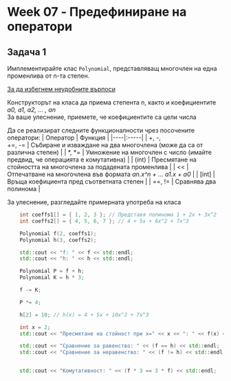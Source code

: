 # Week 07 - Предефиниране на оператори

## Задача 1
Имплементирайте клас `Polynomial`, представляващ многочлен на една променлива от n-та степен. 

[За да избегнем неудобните върпоси](https://bg.wikipedia.org/wiki/%D0%9C%D0%BD%D0%BE%D0%B3%D0%BE%D1%87%D0%BB%D0%B5%D0%BD)

Конструкторът на класа да приема степента n, както и коефициентите <br> *a0, a1, a2, ... , an* <br>
За ваше улеснение, приемете, че коефициентите са цели числа

Да се реализират следните функционалности чрез посочените оператори: 
|   Оператор   |        Функция        | 
|----|:-----|
| +, -,<br>+=, -= | Събиране и изваждане на два многочлена (може да са от различна степен) |
| *, *= | Умножение на многочлен с число (имайте предвид, че операцията е комутативна)   |
| (int) | Пресмятане на стойността на многочлена за подадената променлива |
| << | Отпечатване на многочлена във форматa *an.x^n + ... a1.x + a0*     |
| [int] | Връща коефициента пред съответната степен |
| ==, != | Сравнява два полинома |
    
За улеснение, разгледайте примерната употреба на класа 

```c++
    int coeffs1[] = { 1, 2, 3 }; // Представя полинома 1 + 2x + 3x^2
    int coeffs2[] = { 4, 5, 6, 7 }; // 4 + 5x + 6x^2 + 7x^3

    Polynomial f(2, coeffs1);
    Polynomial h(3, coeffs2);

    std::cout << "f: " << f << std::endl;
    std::cout << "h: " << h << std::endl;

    Polynomial P = f + h;
    Polynomial K = h * 3;

    f -= K;

    P *= 4;

    h[2] = 10; // h(x) = 4 + 5x + 10x^2 + 7x^3

    int x = 2;
    std::cout << "Пресмятане на стойност при x=" << x << ": " << f(x) << std::endl;

    std::cout << "Сравнение за равенство: " << (f == h) << std::endl;
    std::cout << "Сравнение за неравенство: " << (f != h) << std::endl;


    std::cout << "Комутативност: " << (f * 3 == 3 * f) << std::endl;
```